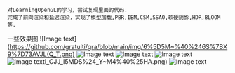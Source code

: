	对LearningOpenGL的学习，尝试复现里面的代码.
	完成了前向渲染和延迟渲染，实现了模型加载,PBR,IBM,CSM,SSAO,软硬阴影,HDR,BLOOM等.
	
一些效果图
![Image text](https://github.com/gratuiti/gra/blob/main/img/6%5D5M~%40%246S%7BX9%7D73AVJL(Q_T.png)
![Image text](https://github.com/gratuiti/gra/blob/main/img/FIIJB%5DIPI4%60JCYI%25RV%7B%5BO8R.png)
![Image text](https://github.com/gratuiti/gra/blob/main/img/H%60N3SGNLM6%60HFL%7DLK9%7D1VX9.png)
![Image text](https://github.com/gratuiti/gra/blob/main/img/PL6H31_%25M5M62X~N%5DBDMVT5.png)
![Image text](https://github.com/gratuiti/gra/blob/main/img/S)I_CJJ_I5MDS%24_Y~M4%40%25HA.png)
![Image text](https://github.com/gratuiti/gra/blob/main/img/TPWULTC%5D%60%5B9HFMN6B5WVB%252.png)
